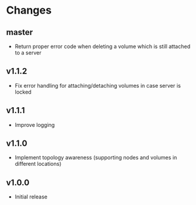 # Changes

## master

* Return proper error code when deleting a volume which is still
  attached to a server

## v1.1.2

* Fix error handling for attaching/detaching volumes in case server is locked

## v1.1.1

* Improve logging

## v1.1.0

* Implement topology awareness (supporting nodes and volumes in different locations)

## v1.0.0

* Initial release
